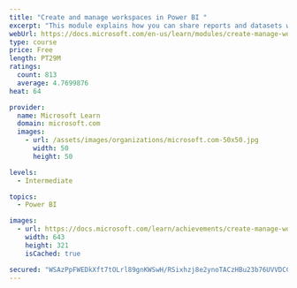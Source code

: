 ```yaml
---
title: "Create and manage workspaces in Power BI "
excerpt: "This module explains how you can share reports and datasets with your users and how to create a deployment strategy that makes sense for you and your organization. Furthermore, you will learn about data lineage in Microsoft Power BI."
webUrl: https://docs.microsoft.com/en-us/learn/modules/create-manage-workspaces-power-bi/
type: course
price: Free
length: PT29M
ratings:
  count: 813
  average: 4.7699876
heat: 64

provider:
  name: Microsoft Learn
  domain: microsoft.com
  images:
    - url: /assets/images/organizations/microsoft.com-50x50.jpg
      width: 50
      height: 50

levels:
  - Intermediate

topics:
  - Power BI

images:
  - url: https://docs.microsoft.com/learn/achievements/create-manage-workspaces-power-bi-social.png
    width: 643
    height: 321
    isCached: true

secured: "WSAzPpFWEDkXft7tOLrl89gnKWSwH/RSixhzj8e2ynoTACzHBu23b76UVVDCC0gxXtehKlXLZS1Npj4s2b1twEaqXuw55DqC9oCF6cQMHiqjUTvAXJY/2baMVV0cxBseeqVTghRvRqwSKnnLQNzoTPgF8s4QTPZzHl3urAtNQi71GimGYpYyzmxeV2/Lxhl5oXzEOX9VvbtHG22O5CJ/DiWdRJcIJQebL+wCYCtLbMkCuvukLi0tTqn7jTr7ZKmzPjFYiBdzDqn5gX+DWZ7K37uoJFhU+8s2a0TuzlFZVnEFpGhN/GYEeuu6HyXaiatWRkHk+pgeRsmNeMuGBYPSgb6SMRI+9KROb614OP+R/9ZFbZCRZ3AtZqnOddV1p7c5ogaw4vpao+gG2vPsqC3+3WjhdALK+o92U6bTJwUO1gY=;rOKcy7tY7OhZwDij+1aZNg=="
---
```


